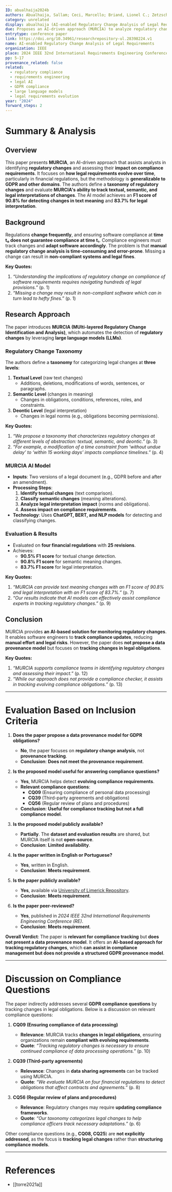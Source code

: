 ```yaml
---
ID: abualhaija2024b
authors: Abualhaija, Sallam; Ceci, Marcello; Briand, Lionel C.; Zetzsche, Dirk; Bodellini, Marco
category: unrelated
display: abualhaija (AI-enabled Regulatory Change Analysis of Legal Requirements)
due: Proposes an AI-driven approach (MURCIA) to analyze regulatory changes affecting compliance requirements. The work is useful for identifying evolving compliance obligations but does not propose a data provenance model.
entrytype: conference paper
link: https://doi.org/10.34961/researchrepository-ul.28398224.v1
name: AI-enabled Regulatory Change Analysis of Legal Requirements
organization: IEEE
place: 2024 IEEE 32nd International Requirements Engineering Conference (RE), Reykjavik, Iceland
pp: 5-17
provenance_related: false
related:
  - regulatory compliance
  - requirements engineering
  - legal AI
  - GDPR compliance
  - large language models
  - legal requirements evolution
year: "2024"
forward_steps: 2
---
```


# Summary & Analysis

## Overview

This paper presents **MURCIA**, an AI-driven approach that assists analysts in identifying **regulatory changes** and assessing their **impact on compliance requirements**. It focuses on **how legal requirements evolve over time**, particularly in financial regulations, but the methodology is **generalizable to GDPR and other domains**. The authors define a **taxonomy of regulatory changes** and evaluate **MURCIA's ability to track textual, semantic, and legal interpretations of changes**. The AI model achieves an **F1 score of 90.8% for detecting changes in text meaning** and **83.7% for legal interpretation**.

## Background

Regulations **change frequently**, and ensuring software compliance at **time t₀ does not guarantee compliance at time t₁**. Compliance engineers must track changes and **adapt software accordingly**. The problem is that **manual regulatory change analysis is time-consuming and error-prone**. Missing a change can result in **non-compliant systems and legal fines**.

**Key Quotes:**

1. _“Understanding the implications of regulatory change on compliance of software requirements requires navigating hundreds of legal provisions.”_ (p. 1)
2. _“Missing a change may result in non-compliant software which can in turn lead to hefty fines.”_ (p. 1)

## Research Approach

The paper introduces **MURCIA (MUlti-layered Regulatory Change Identification and Analysis)**, which automates the detection of **regulatory changes** by leveraging **large language models (LLMs)**.

### **Regulatory Change Taxonomy**

The authors define a **taxonomy** for categorizing legal changes at **three levels**:

1. **Textual Level** (raw text changes)
    - Additions, deletions, modifications of words, sentences, or paragraphs.
2. **Semantic Level** (changes in meaning)
    - Changes in obligations, conditions, references, roles, and constraints.
3. **Deontic Level** (legal interpretation)
    - Changes in legal norms (e.g., obligations becoming permissions).

**Key Quotes:**

1. _“We propose a taxonomy that characterizes regulatory changes at different levels of abstraction: textual, semantic, and deontic.”_ (p. 3)
2. _“For example, a modification of a time constraint from ‘without undue delay’ to ‘within 15 working days’ impacts compliance timelines.”_ (p. 4)

### **MURCIA AI Model**

- **Inputs**: Two versions of a legal document (e.g., GDPR before and after an amendment).
- **Processing Steps**:
    1. **Identify textual changes** (text comparison).
    2. **Classify semantic changes** (meaning alterations).
    3. **Analyze legal interpretation impact** (norms and obligations).
    4. **Assess impact on compliance requirements**.
- **Technology**: Uses **ChatGPT, BERT, and NLP models** for detecting and classifying changes.

### **Evaluation & Results**

- Evaluated on **four financial regulations** with **25 revisions**.
- Achieves:
    - **90.5% F1 score** for textual change detection.
    - **90.8% F1 score** for semantic meaning changes.
    - **83.7% F1 score** for legal interpretation.

**Key Quotes:**

1. _“MURCIA can provide text meaning changes with an F1 score of 90.8% and legal interpretation with an F1 score of 83.7%.”_ (p. 7)
2. _“Our results indicate that AI models can effectively assist compliance experts in tracking regulatory changes.”_ (p. 9)

## Conclusion

MURCIA provides **an AI-based solution for monitoring regulatory changes**. It enables software engineers to **track compliance updates**, reducing **manual effort and legal risks**. However, the paper does **not propose a data provenance model** but focuses on **tracking changes in legal obligations**.

**Key Quotes:**

1. _“MURCIA supports compliance teams in identifying regulatory changes and assessing their impact.”_ (p. 12)
2. _“While our approach does not provide a compliance checker, it assists in tracking evolving compliance obligations.”_ (p. 13)

---

# Evaluation Based on Inclusion Criteria

1. **Does the paper propose a data provenance model for GDPR obligations?**
    
    - **No**, the paper focuses on **regulatory change analysis**, not **provenance tracking**.
    - **Conclusion**: **Does not meet the provenance requirement**.
2. **Is the proposed model useful for answering compliance questions?**
    
    - **Yes**, MURCIA helps detect **evolving compliance requirements**.
    - **Relevant compliance questions**:
        - **CQ09** (Ensuring compliance of personal data processing)
        - **CQ39** (Third-party agreements and obligations)
        - **CQ56** (Regular review of plans and procedures)
    - **Conclusion**: **Useful for compliance tracking but not a full compliance model**.
3. **Is the proposed model publicly available?**
    
    - **Partially**. The **dataset and evaluation results** are shared, but MURCIA itself is not **open-source**.
    - **Conclusion**: **Limited availability**.
4. **Is the paper written in English or Portuguese?**
    
    - **Yes**, written in English.
    - **Conclusion**: **Meets requirement**.
5. **Is the paper publicly available?**
    
    - **Yes**, available via [University of Limerick Repository](https://doi.org/10.34961/researchrepository-ul.28398224.v1).
    - **Conclusion**: **Meets requirement**.
6. **Is the paper peer-reviewed?**
    
    - **Yes**, published in _2024 IEEE 32nd International Requirements Engineering Conference (RE)_.
    - **Conclusion**: **Meets requirement**.

**Overall Verdict**: The paper is **relevant for compliance tracking** but **does not present a data provenance model**. It offers an **AI-based approach for tracking regulatory changes**, which **can assist in compliance management but does not provide a structured GDPR provenance model**.

---

# Discussion on Compliance Questions

The paper indirectly addresses several **GDPR compliance questions** by tracking changes in legal obligations. Below is a discussion on relevant compliance questions:

1. **CQ09 (Ensuring compliance of data processing)**
    
    - **Relevance**: MURCIA tracks **changes in legal obligations**, ensuring organizations remain **compliant with evolving requirements**.
    - **Quote**: _“Tracking regulatory changes is necessary to ensure continued compliance of data processing operations.”_ (p. 10)
2. **CQ39 (Third-party agreements)**
    
    - **Relevance**: Changes in **data sharing agreements** can be tracked using MURCIA.
    - **Quote**: _“We evaluate MURCIA on four financial regulations to detect obligations that affect contracts and agreements.”_ (p. 8)
3. **CQ56 (Regular review of plans and procedures)**
    
    - **Relevance**: Regulatory changes may require **updating compliance frameworks**.
    - **Quote**: _“Our taxonomy categorizes legal changes to help compliance officers track necessary adaptations.”_ (p. 6)

Other compliance questions (e.g., **CQ08, CQ25**) are **not explicitly addressed**, as the focus is **tracking legal changes** rather than **structuring compliance models**.

---

# References

- [[torre2021a]]